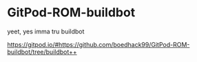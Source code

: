 # GitPod-ROM-buildbot
yeet, yes imma tru buildbot

https://gitpod.io/#https://github.com/boedhack99/GitPod-ROM-buildbot/tree/buildbot++

